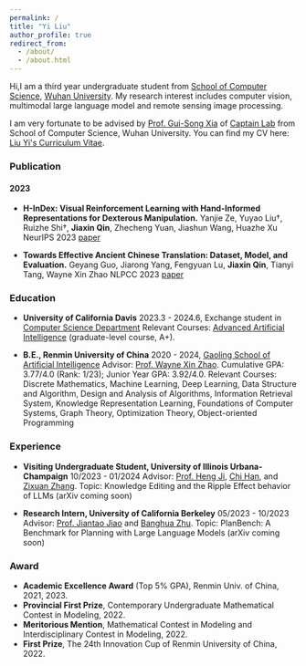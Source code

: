 ```yaml
---
permalink: /
title: "Yi Liu"
author_profile: true
redirect_from: 
  - /about/
  - /about.html
---
```

Hi,I am a third year undergraduate student from [School of Computer Science](https://cs.whu.edu.cn/), [Wuhan University](https://www.whu.edu.cn/). My research interest includes computer vision, multimodal large language model and remote sensing image processing.

I am very fortunate to be advised by [Prof. Gui-Song Xia](https://scholar.google.com.hk/citations?hl=zh-CN&user=SAUCVsEAAAAJ) of [Captain Lab](http://www.captain-whu.com/team.html) from School of Computer Science, Wuhan University. 
You can find my CV here: [Liu Yi's Curriculum Vitae](../assets/Curriculum_Vitae.pdf).

### Publication

#### 2023

- **H-InDex: Visual Reinforcement Learning with Hand-Informed Representations for Dexterous Manipulation.**
  Yanjie Ze, Yuyao Liu†, Ruizhe Shi†, **Jiaxin Qin**, Zhecheng Yuan, Jiashun Wang, Huazhe Xu
  NeurIPS 2023
  [paper](https://web3.arxiv.org/pdf/2310.01404.pdf)

- **Towards Effective Ancient Chinese Translation: Dataset, Model, and Evaluation.**
  Geyang Guo, Jiarong Yang, Fengyuan Lu, **Jiaxin Qin**, Tianyi Tang, Wayne Xin Zhao
  NLPCC 2023
  [paper](https://arxiv.org/pdf/2308.00240.pdf)

### Education

- **University of California Davis**
  2023.3 - 2024.6, Exchange student in [Computer Science Department](https://cs.ucdavis.edu/)
  Relevant Courses: [Advanced Artificial Intelligence](https://www.ifmlab.org/courses.html) (graduate-level course, A+).

- **B.E., Renmin University of China**
  2020 - 2024, [Gaoling School of Artificial Intelligence](http://ai.ruc.edu.cn/)
  Advisor: [Prof. Wayne Xin Zhao](https://scholar.google.com/citations?user=JNhNacoAAAAJ).
  Cumulative GPA: 3.77/4.0 (Rank: 1/23); Junior Year GPA: 3.92/4.0.
  Relevant Courses: Discrete Mathematics, Machine Learning, Deep Learning, Data Structure and Algorithm, Design and Analysis of Algorithms, Information Retrieval System, Knowledge Representation Learning, Foundations of Computer Systems, Graph Theory, Optimization Theory, Object-oriented Programming

### Experience

- **Visiting Undergraduate Student, University of Illinois Urbana-Champaign**
  10/2023 - 01/2024
  Advisor: [Prof. Heng Ji](https://blender.cs.illinois.edu/hengji.html), [Chi Han](https://glaciohound.github.io/), and [Zixuan Zhang](https://zhangzx-uiuc.github.io/).
  Topic: Knowledge Editing and the Ripple Effect behavior of LLMs (arXiv coming soon)

- **Research Intern, University of California Berkeley**
  05/2023 - 10/2023
  Advisor: [Prof. Jiantao Jiao](https://people.eecs.berkeley.edu/~jiantao/) and [Banghua Zhu](https://people.eecs.berkeley.edu/~banghua/).
  Topic: PlanBench: A Benchmark for Planning with Large Language Models (arXiv coming soon)

### Award

- **Academic Excellence Award** (Top 5% GPA), Renmin Univ. of China, 2021, 2023.
- **Provincial First Prize**, Contemporary Undergraduate Mathematical Contest in Modeling, 2022.
- **Meritorious Mention**, Mathematical Contest in Modeling and Interdisciplinary Contest in Modeling, 2022.
- **First Prize**, The 24th Innovation Cup of Renmin University of China, 2022.
